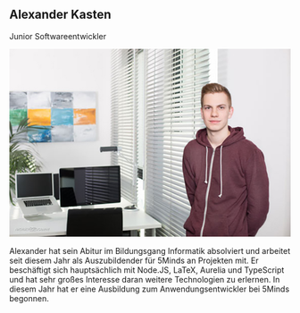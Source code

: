 ## Alexander Kasten

Junior Softwareentwickler

![](/assets/images/about_us/full_image/alexander.kasten.jpg)

Alexander hat sein Abitur im Bildungsgang Informatik absolviert und arbeitet seit diesem Jahr als Auszubildender für 5Minds an Projekten mit. Er beschäftigt sich hauptsächlich mit Node.JS, LaTeX, Aurelia und TypeScript und hat sehr großes Interesse daran weitere Technologien zu erlernen. In diesem Jahr hat er eine Ausbildung zum Anwendungsentwickler bei 5Minds begonnen.
